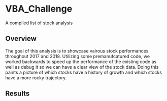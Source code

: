 # VBA_Challenge
A compiled list of stock analysis

## Overview ##

The goal of this analysis is to showcase vairous stock performances throughout 2017 and 2018. Utilizing some premanufcatured code, we worked backwards to speed up the performance of the existing code as well as debug it so we can have a clear view of the stock data. Doing this paints a picture of which stocks have a history of growth and which stocks have a more rocky trajectory.

## Results ##

